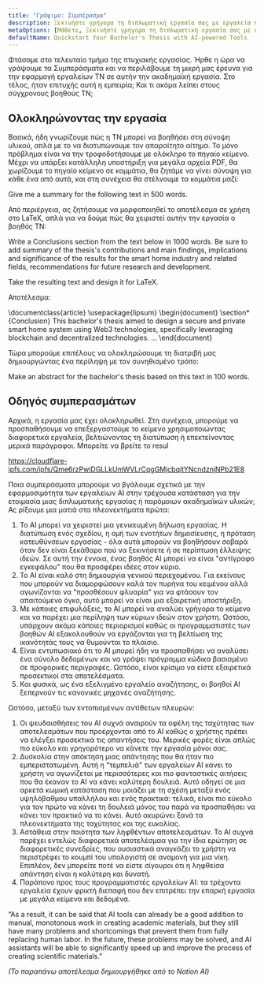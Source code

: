 ```yaml
---
title: "Γράψιμο: Συμπέρασμα"
description: Ξεκινήστε γρήγορα τη διπλωματική εργασία σας με εργαλεία που τροφοδοτούνται από την τεχνητή νοημοσύνη
metaOptions: [Μάθετε, Ξεκινήστε γρήγορα τη διπλωματική εργασία σας με εργαλεία που τροφοδοτούνται από την τεχνητή νοημοσύνη]
defaultName: Quickstart Your Bachelor's Thesis with AI-powered Tools
---
```


<RoboAcademyText fWeight="500">
Φτάσαμε στο τελευταίο τμήμα της πτυχιακής εργασίας. Ήρθε η ώρα να γράψουμε τα Συμπεράσματα και να περιλάβουμε τη μικρή μας έρευνα για την εφαρμογή εργαλείων ΤΝ σε αυτήν την ακαδημαϊκή εργασία. Στο τέλος, ήταν επιτυχής αυτή η εμπειρία; Και τι ακόμα λείπει στους σύγχρονους βοηθούς ΤΝ;
</RoboAcademyText>

## Ολοκληρώνοντας την εργασία

Βασικά, ήδη γνωρίζουμε πώς η ΤΝ μπορεί να βοηθήσει στη σύνοψη υλικού, απλά με το να διατυπώνουμε τον απαραίτητο αίτημα. Το μόνο πρόβλημα είναι να την τροφοδοτήσουμε με ολόκληρο το πηγαίο κείμενο. Μέχρι να υπάρξει κατάλληλη υποστήριξη για μεγάλα αρχεία PDF, θα χωρίζουμε το πηγαίο κείμενο σε κομμάτια, θα ζητάμε να γίνει σύνοψη για κάθε ένα από αυτά, και στη συνέχεια θα στέλνουμε τα κομμάτια μαζί:

<RoboAcademyDialog>

Give me a summary for the following text in 500 words. 
</RoboAcademyDialog>

Από περιέργεια, ας ζητήσουμε να μορφοποιηθεί το αποτέλεσμα σε χρήση στο LaTeX, απλά για να δούμε πώς θα χειριστεί αυτήν την εργασία ο βοηθός ΤΝ:

<RoboAcademyDialog>

Write a Conclusions section from the text below in 1000 words. Be sure to add summary of the thesis's contributions and main findings, implications and significance of the results for the smart home industry and related fields, recommendations for future research and development.

Take the resulting text and design it for LaTeX.
</RoboAcademyDialog>

Αποτέλεσμα:

<LessonCodeWrapper language="uml" noCopyIcon noLines codeClass="big-code">
    \documentclass{article}
    \usepackage{lipsum}
    \begin{document}
    \section*{Conclusion}
    This bachelor's thesis aimed to design a secure and private 
    smart home system using Web3 technologies, specifically leveraging 
    blockchain and decentralized technologies.
    ...
    \end{document}

</LessonCodeWrapper>

Τώρα μπορούμε επιτέλους να ολοκληρώσουμε τη διατριβή μας δημιουργώντας ένα περίληψη με τον συνηθισμένο τρόπο:

<RoboAcademyDialog>

Make an abstract for the bachelor's thesis based on this text in 100 words.
</RoboAcademyDialog>

## Οδηγός συμπερασμάτων

Αρχικά, η εργασία μας έχει ολοκληρωθεί. Στη συνέχεια, μπορούμε να προσπαθήσουμε να επεξεργαστούμε το κείμενο χρησιμοποιώντας διαφορετικά εργαλεία, βελτιώνοντας τη διατύπωση ή επεκτείνοντας μερικά παράγραφοι. Μπορείτε να βρείτε το resul

https://cloudflare-ipfs.com/ipfs/Qme6rzPwiDGLLkUmWVLrCqgGMjcbqitYNcndznjNPb21E8

Ποια συμπεράσματα μπορούμε να βγάλουμε σχετικά με την εφαρμοσιμότητα των εργαλείων AI στην τρέχουσα κατάσταση για την ετοιμασία μιας διπλωματικής εργασίας ή παρόμοιων ακαδημαϊκών υλικών; Ας ρίξουμε μια ματιά στα πλεονεκτήματα πρώτα:

1. Το AI μπορεί να χειριστεί μια γενικευμένη δήλωση εργασίας. Η διατύπωση ενός σχεδίου, η ομή των ενοτήτων δημοσίευσης, η πρόταση κατευθύνσεων εργασίας - όλα αυτά μπορούν να βοηθήσουν σοβαρά όταν δεν είναι ξεκάθαρο πού να ξεκινήσετε ή σε περίπτωση έλλειψης ιδεών. Σε αυτή την έννοια, ένας βοηθός AI μπορεί να είναι "αντίγραφο εγκεφάλου" που θα προσφέρει ιδέες στον κύριο.
2. Το AI είναι καλό στη δημιουργία γενικού περιεχομένου. Για εκείνους που μπορούν να διαμορφώσουν καλά τον πυρήνα του κειμένου αλλά αγωνίζονται να "προσθέσουν φλυαρία" για να φτάσουν τον απαιτούμενο όγκο, αυτό μπορεί να είναι μια εξαιρετική υποστήριξη.
3. Με κάποιες επιφυλάξεις, το AI μπορεί να αναλύει γρήγορα το κείμενο και να παρέχει μια περίληψη των κύριων ιδεών στον χρήστη. Ωστόσο, υπάρχουν ακόμα κάποιες περιορισμοί καθώς οι προγραμματιστές των βοηθών AI εξακολουθούν να εργάζονται για τη βελτίωση της ικανότητάς τους να θυμούνται το πλαίσιο.
4. Είναι εντυπωσιακό ότι το AI μπορεί ήδη να προσπαθήσει να αναλύσει ένα σύνολο δεδομένων και να γράψει πρόγραμμα κώδικα βασισμένο σε προφορικές περιγραφές. Ωστόσο, είναι κρίσιμο να είστε εξαιρετικά προσεκτικοί στα αποτελέσματα.
5. Και φυσικά, ως ένα εξελιγμένο εργαλείο αναζήτησης, οι βοηθοί AI ξεπερνούν τις κανονικές μηχανές αναζήτησης.

Ωστόσο, μεταξύ των εντοπισμένων αντίθετων πλευρών:

1. Οι ψευδαισθήσεις του AI συχνά αναιρούν τα οφέλη της ταχύτητας των αποτελεσμάτων που προέρχονται από το AI καθώς ο χρήστης πρέπει να ελέγξει προσεκτικά τις απαντήσεις του. Μερικές φορές είναι απλώς πιο εύκολο και γρηγορότερο να κάνετε την εργασία μόνοι σας.
2. Δυσκολία στην απόκτηση μιας απάντησης που θα ήταν πιο εμπεριστατωμένη. Αυτή η "τεμπελιά" των εργαλείων AI κάνει το χρήστη να αγωνίζεται με περισσότερες και πιο φανταστικές αιτήσεις που θα έκαναν το AI να κάνει καλύτερη δουλειά. Αυτό οδηγεί σε μια αρκετά κωμική κατάσταση που μοιάζει με τη σχέση μεταξύ ενός υψηλόβαθμου υπαλλήλου και ενός πρακτικά: τελικά, είναι πιο εύκολο για τον πρώτο να κάνει τη δουλειά μόνος του παρά να προσπαθήσει να κάνει τον πρακτικό να το κάνει. Αυτό ακυρώνει ξανά τα πλεονεκτήματα της ταχύτητας και της ευκολίας.
3. Αστάθεια στην ποιότητα των ληφθέντων αποτελεσμάτων. Το AI συχνά παρέχει εντελώς διαφορετικά αποτελέσμαα για την ίδια ερώτηση σε διαφορετικές συνεδρίες, που ουσιαστικά αναγκάζει το χρήστη να περιστρέφει το κουμπί του υπολογιστή σε αναμονή για μια νίκη. Επιπλέον, δεν μπορείτε ποτέ να είστε σίγουροι ότι η ληφθείσα απάντηση είναι η καλύτερη και δυνατή.
4. Παράπονο προς τους προγραμματιστές εργαλείων AI: τα τρέχοντα εργαλεία έχουν φρικτή διεπαφή που δεν επιτρέπει την επαρκή εργασία με μεγάλα κείμενα και δεδομένα.

<RoboAcademyDialog>
“As a result, it can be said that AI tools can already be a good addition to manual, monotonous work in creating academic materials, but they still have many problems and shortcomings that prevent them from fully replacing human labor. In the future, these problems may be solved, and AI assistants will be able to significantly speed up and improve the process of creating scientific materials.”
</RoboAcademyDialog>

*(Το παραπάνω αποτέλεσμα δημιουργήθηκε από το Notion AI)*